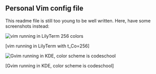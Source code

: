 ## Personal Vim config file

This readme file is still too young to be well written. Here, have some 
screenshots instead:

![vim running in LilyTerm 256 colors](https://raw.github.com/nightsh/vim-config/master/images/vim.png "vim running in LilyTerm 256 colors")

[vim running in LilyTerm with t_Co=256]


![Gvim running in KDE, color scheme is codeschool](hhttps://raw.github.com/nightsh/vim-config/master/images/gvim.png "Gvim running in KDE, color scheme is codeschool")

[Gvim running in KDE, color scheme is codeschool]
